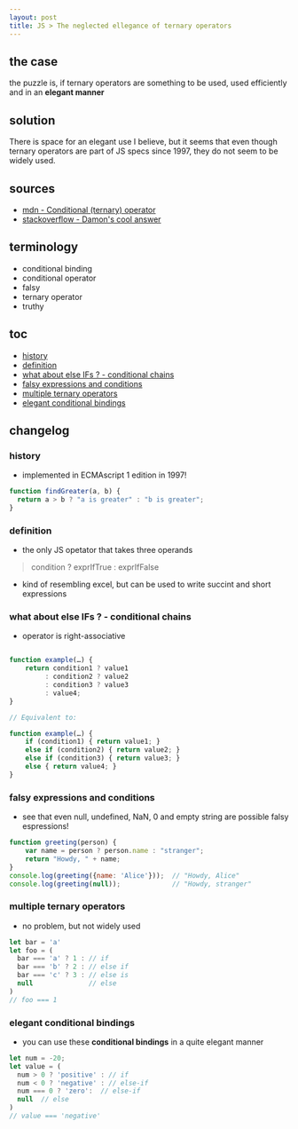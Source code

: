 ```yaml
---
layout: post
title: JS > The neglected ellegance of ternary operators
---
```


## the case	
the puzzle is, if ternary operators are something to be used, used efficiently and in an **elegant manner**

## solution
There is space for an elegant use I believe, but it seems that even though ternary operators are part of JS specs since 1997, they do not seem to be widely used. 

## sources
* [mdn - Conditional (ternary) operator](https://developer.mozilla.org/en-US/docs/Web/JavaScript/Reference/Operators/Conditional_Operator)
* [stackoverflow - Damon's cool answer](https://stackoverflow.com/a/45022741)

## terminology
* conditional binding 
* conditional operator
* falsy
* ternary operator
* truthy

## toc
<!-- TOC -->

- [history](#history)
- [definition](#definition)
- [what about else IFs ? - conditional chains](#what-about-else-ifs----conditional-chains)
- [falsy expressions and conditions](#falsy-expressions-and-conditions)
- [multiple ternary operators](#multiple-ternary-operators)
- [elegant conditional bindings](#elegant-conditional-bindings)

<!-- /TOC -->

## changelog

### history
* implemented in ECMAscript 1 edition in 1997!

```js
function findGreater(a, b) {
  return a > b ? "a is greater" : "b is greater";
}
```

### definition
* the only JS opetator that takes three operands
> condition ? exprIfTrue : exprIfFalse
* kind of resembling excel, but can be used to write succint and short expressions

###  what about else IFs ? - conditional chains
* operator is right-associative
```js

function example(…) {
    return condition1 ? value1
         : condition2 ? value2
         : condition3 ? value3
         : value4;
}

// Equivalent to:

function example(…) {
    if (condition1) { return value1; }
    else if (condition2) { return value2; }
    else if (condition3) { return value3; }
    else { return value4; }
}
```
###  falsy expressions and conditions
* see that even null, undefined, NaN, 0 and empty string are possible falsy espressions!

```js
function greeting(person) {
    var name = person ? person.name : "stranger";
    return "Howdy, " + name;
}
console.log(greeting({name: 'Alice'}));  // "Howdy, Alice"
console.log(greeting(null));             // "Howdy, stranger"​​​​​
```
###  multiple ternary operators
* no problem, but not widely used

```js
let bar = 'a'
let foo = (
  bar === 'a' ? 1 : // if
  bar === 'b' ? 2 : // else if
  bar === 'c' ? 3 : // else is
  null              // else 
)
// foo === 1
```
### elegant conditional bindings 
* you can use these **conditional bindings** in a quite elegant manner 

```js
let num = -20;
let value = (
  num > 0 ? 'positive' : // if
  num < 0 ? 'negative' : // else-if
  num === 0 ? 'zero':  // else-if
  null  // else
)
// value === 'negative'
```
